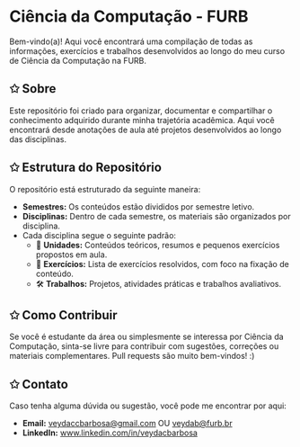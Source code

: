 # Ciência da Computação - FURB

Bem-vindo(a)! Aqui você encontrará uma compilação de todas as informações, exercícios e trabalhos desenvolvidos ao longo do meu curso de Ciência da Computação na FURB.

## ✩ Sobre

Este repositório foi criado para organizar, documentar e compartilhar o conhecimento adquirido durante minha trajetória acadêmica. Aqui você encontrará desde anotações de aula até projetos desenvolvidos ao longo das disciplinas.

## ✩ Estrutura do Repositório

O repositório está estruturado da seguinte maneira:

- **Semestres:** Os conteúdos estão divididos por semestre letivo.
- **Disciplinas:** Dentro de cada semestre, os materiais são organizados por disciplina.
- Cada disciplina segue o seguinte padrão:
  - 📘 **Unidades:** Conteúdos teóricos, resumos e pequenos exercícios propostos em aula.
  - 📝 **Exercícios:** Lista de exercícios resolvidos, com foco na fixação de conteúdo.
  - 🛠️ **Trabalhos:** Projetos, atividades práticas e trabalhos avaliativos.

## ✩ Como Contribuir

Se você é estudante da área ou simplesmente se interessa por Ciência da Computação, sinta-se livre para contribuir com sugestões, correções ou materiais complementares. Pull requests são muito bem-vindos! :)

## ✩ Contato

Caso tenha alguma dúvida ou sugestão, você pode me encontrar por aqui:

- **Email:** veydaccbarbosa@gmail.com OU veydab@furb.br   
- **LinkedIn:** www.linkedin.com/in/veydacbarbosa
